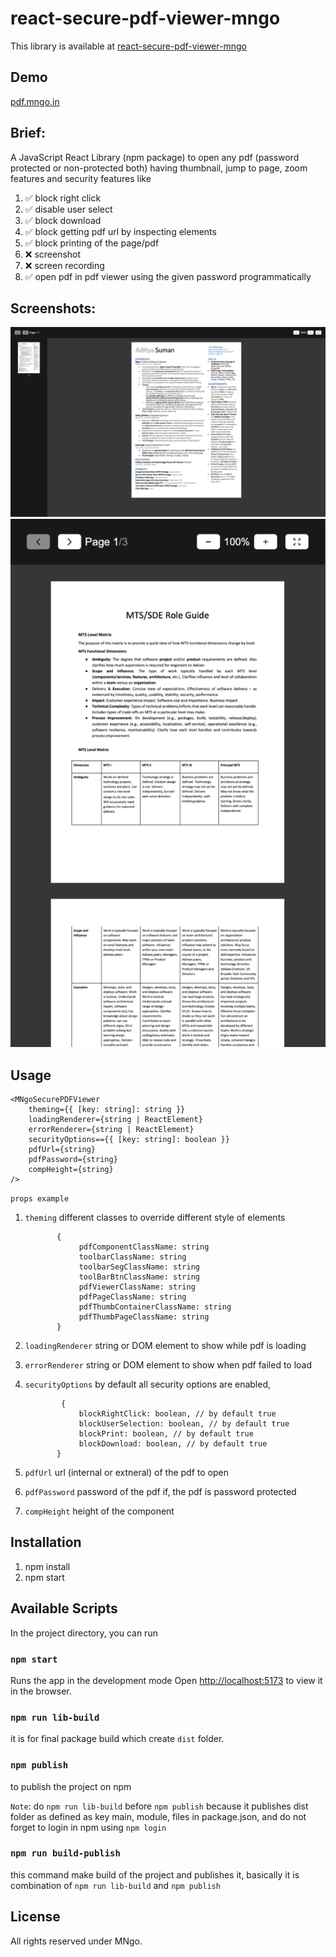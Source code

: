 # react-secure-pdf-viewer-mngo

This library is available at [react-secure-pdf-viewer-mngo](https://www.npmjs.com/package/react-secure-pdf-viewer-mngo)

## Demo

[pdf.mngo.in](https://pdf.mngo.in)

## Brief:

A JavaScript React Library (npm package) to open any pdf (password protected or non-protected both) having thumbnail, jump to page, zoom features and security features like

1. ✅ block right click
2. ✅ disable user select
3. ✅ block download
4. ✅ block getting pdf url by inspecting elements
5. ✅ block printing of the page/pdf
6. ❌ screenshot
7. ❌ screen recording
8. ✅ open pdf in pdf viewer using the given password programmatically

## Screenshots:

<img src="screenshots/1.png" alt="screenshot 1">

<img src="screenshots/2.png" alt="screenshot 2">

## Usage

    <MNgoSecurePDFViewer
        theming={{ [key: string]: string }}
        loadingRenderer={string | ReactElement}
        errorRenderer={string | ReactElement}
        securityOptions=={{ [key: string]: boolean }}
        pdfUrl={string}
        pdfPassword={string}
        compHeight={string}
    />

`props example`

1.  `theming` different classes to override different style of elements

               {
                    pdfComponentClassName: string
                    toolbarClassName: string
                    toolbarSegClassName: string
                    toolBarBtnClassName: string
                    pdfViewerClassName: string
                    pdfPageClassName: string
                    pdfThumbContainerClassName: string
                    pdfThumbPageClassName: string
               }


2.  `loadingRenderer` string or DOM element to show while pdf is loading

3.  `errorRenderer` string or DOM element to show when pdf failed to load

4.  `securityOptions` by default all security options are enabled, 

                {
                    blockRightClick: boolean, // by default true
                    blockUserSelection: boolean, // by default true
                    blockPrint: boolean, // by default true
                    blockDownload: boolean, // by default true
               }
               
5.  `pdfUrl` url (internal or extneral) of the pdf to open
6.  `pdfPassword` password of the pdf if, the pdf is password protected
7.  `compHeight` height of the component

## Installation

1. npm install
2. npm start

## Available Scripts

In the project directory, you can run

### `npm start`

Runs the app in the development mode
Open [http://localhost:5173](http://localhost:5173) to view it in the browser.

### `npm run lib-build`

it is for final package build which create `dist` folder.

### `npm publish`

to publish the project on npm

`Note`: do `npm run lib-build` before `npm publish` because it publishes dist folder as defined as key main, module, files in package.json, and do not forget to login in npm using `npm login`

### `npm run build-publish`

this command make build of the project and publishes it, basically it is combination of `npm run lib-build` and `npm publish`

## License

All rights reserved under MNgo.
